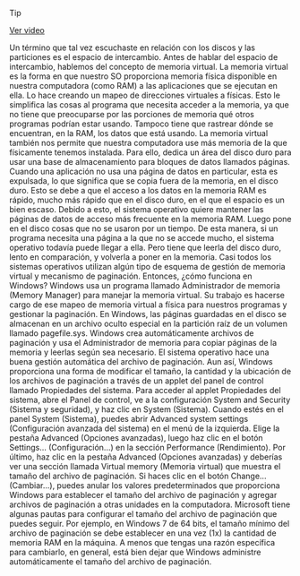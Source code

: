 > [!TIP]  
> [Ver video](https://youtu.be/RPOPEjlgzZ4)

Un término que tal vez escuchaste en relación con los discos y las particiones es el espacio de intercambio. Antes de hablar del espacio de intercambio, hablemos del concepto de memoria virtual. La memoria virtual es la forma en que nuestro SO proporciona memoria física disponible en nuestra computadora (como RAM) a las aplicaciones que se ejecutan en ella. Lo hace creando un mapeo de direcciones virtuales a físicas. Esto le simplifica las cosas al programa que necesita acceder a la memoria, ya que no tiene que preocuparse por las porciones de memoria qué otros programas podrían estar usando. Tampoco tiene que rastrear dónde se encuentran, en la RAM, los datos que está usando. La memoria virtual también nos permite que nuestra computadora use más memoria de la que físicamente tenemos instalada. Para ello, dedica un área del disco duro para usar una base de almacenamiento para bloques de datos llamados páginas. Cuando una aplicación no usa una página de datos en particular, esta es expulsada, lo que significa que se copia fuera de la memoria, en el disco duro. Esto se debe a que el acceso a los datos en la memoria RAM es rápido, mucho más rápido que en el disco duro, en el que el espacio es un bien escaso. Debido a esto, el sistema operativo quiere mantener las páginas de datos de acceso más frecuente en la memoria RAM. Luego pone en el disco cosas que no se usaron por un tiempo. De esta manera, si un programa necesita una página a la que no se accede mucho, el sistema operativo todavía puede llegar a ella. Pero tiene que leerla del disco duro, lento en comparación, y volverla a poner en la memoria. Casi todos los sistemas operativos utilizan algún tipo de esquema de gestión de memoria virtual y mecanismo de paginación. Entonces, ¿cómo funciona en Windows? Windows usa un programa llamado Administrador de memoria (Memory Manager) para manejar la memoria virtual. Su trabajo es hacerse cargo de ese mapeo de memoria virtual a física para nuestros programas y gestionar la paginación. En Windows, las páginas guardadas en el disco se almacenan en un archivo oculto especial en la partición raíz de un volumen llamado pagefile.sys. Windows crea automáticamente archivos de paginación y usa el Administrador de memoria para copiar páginas de la memoria y leerlas según sea necesario. El sistema operativo hace una buena gestión automática del archivo de paginación. Aun así, Windows proporciona una forma de modificar el tamaño, la cantidad y la ubicación de los archivos de paginación a través de un applet del panel de control llamado Propiedades del sistema. Para acceder al applet Propiedades del sistema, abre el Panel de control, ve a la configuración System and Security (Sistema y seguridad), y haz clic en System (Sistema). Cuando estés en el panel System (Sistema), puedes abrir Advanced system settings (Configuración avanzada del sistema) en el menú de la izquierda. Elige la pestaña Advanced (Opciones avanzadas), luego haz clic en el botón Settings... (Configuración...) en la sección Performance (Rendimiento). Por último, haz clic en la pestaña Advanced (Opciones avanzadas) y deberías ver una sección llamada Virtual memory (Memoria virtual) que muestra el tamaño del archivo de paginación. Si haces clic en el botón Change... (Cambiar...), puedes anular los valores predeterminados que proporciona Windows para establecer el tamaño del archivo de paginación y agregar archivos de paginación a otras unidades en la computadora. Microsoft tiene algunas pautas para configurar el tamaño del archivo de paginación que puedes seguir. Por ejemplo, en Windows 7 de 64 bits, el tamaño mínimo del archivo de paginación se debe establecer en una vez (1x) la cantidad de memoria RAM en la máquina. A menos que tengas una razón específica para cambiarlo, en general, está bien dejar que Windows administre automáticamente el tamaño del archivo de paginación.